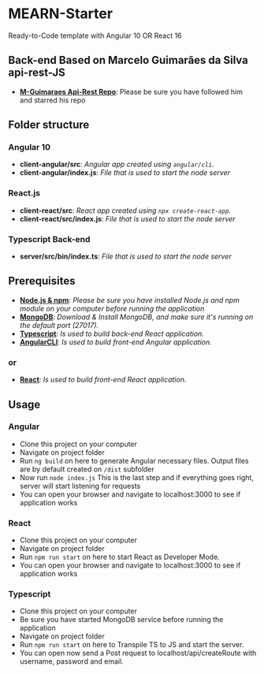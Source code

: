 # MEARN-Starter
Ready-to-Code template with Angular 10 OR React 16

## Back-end Based on Marcelo Guimarães da Silva api-rest-JS
+ **[M-Guimaraes Api-Rest Repo](https://github.com/M-Guimaraes/api-rest)**: Please be sure you have followed him and starred his repo

## Folder structure

### Angular 10
+ **client-angular/src**: *Angular app created using ```angular/cli```.*
+ **client-angular/index.js**: *File that is used to start the node server*

### React.js
+ **client-react/src**: *React app created using ```npx create-react-app```.*
+ **client-react/src/index.js**: *File that is used to start the node server*

### Typescript Back-end
+ **server/src/bin/index.ts**: *File that is used to start the node server*


## Prerequisites

+ **[Node.js & npm](https://nodejs.org/en/download/)**: *Please be sure you have installed Node.js and npm module on your computer before running the application*
+ **[MongoDB](https://www.mongodb.com/download-center)**: *Download & Install MongoDB, and make sure it's running on the default port (27017).*
+ **[Typescript](https://www.typescriptlang.org/)**: *Is used to build back-end React application.*
+ **[AngularCLI](https://cli.angular.io/)**: *Is used to build front-end Angular application.*
### or
+ **[React](https://reactjs.org/)**: *Is used to build front-end React application.*


## Usage

### Angular
+ Clone this project on your computer
+ Navigate on project folder 
+ Run ```ng build``` on here to generate Angular necessary files. Output files are by default created on ```/dist``` subfolder
+ Now run ```node index.js``` This is the last step and if everything goes right, server will start listening for requests
+ You can open your browser and navigate to localhost:3000 to see if application works

### React
+ Clone this project on your computer
+ Navigate on project folder 
+ Run ```npm run start``` on here to start React as Developer Mode.
+ You can open your browser and navigate to localhost:3000 to see if application works

### Typescript
+ Clone this project on your computer
+ Be sure you have started MongoDB service before running the application
+ Navigate on project folder 
+ Run ```npm run start``` on here to Transpile TS to JS and start the server.
+ You can open now send a Post request to localhost/api/createRoute with username, password and email.
